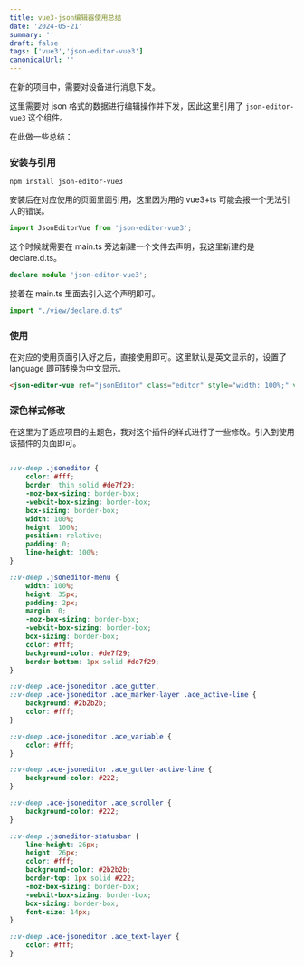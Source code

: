 ```yaml
---
title: vue3-json编辑器使用总结
date: '2024-05-21'
summary: ''
draft: false
tags: ['vue3','json-editor-vue3']
canonicalUrl: ''
---
```


在新的项目中，需要对设备进行消息下发。

这里需要对 json 格式的数据进行编辑操作并下发，因此这里引用了 `json-editor-vue3` 这个组件。

在此做一些总结：

### 安装与引用

```js-nolint
npm install json-editor-vue3
```

安装后在对应使用的页面里面引用，这里因为用的 vue3+ts 可能会报一个无法引入的错误。

```ts
import JsonEditorVue from 'json-editor-vue3';
```

这个时候就需要在 main.ts 旁边新建一个文件去声明，我这里新建的是 declare.d.ts。

```ts
declare module 'json-editor-vue3';
```

接着在 main.ts 里面去引入这个声明即可。

```ts
import "./view/declare.d.ts"
```

### 使用

在对应的使用页面引入好之后，直接使用即可。这里默认是英文显示的，设置了 language 即可转换为中文显示。

```html
<json-editor-vue ref="jsonEditor" class="editor" style="width: 100%;" v-model="form.params" language="['zh-cn']" />
```

### 深色样式修改

在这里为了适应项目的主题色，我对这个插件的样式进行了一些修改。引入到使用该插件的页面即可。

```css

::v-deep .jsoneditor {
    color: #fff;
    border: thin solid #de7f29;
    -moz-box-sizing: border-box;
    -webkit-box-sizing: border-box;
    box-sizing: border-box;
    width: 100%;
    height: 100%;
    position: relative;
    padding: 0;
    line-height: 100%;
}

::v-deep .jsoneditor-menu {
    width: 100%;
    height: 35px;
    padding: 2px;
    margin: 0;
    -moz-box-sizing: border-box;
    -webkit-box-sizing: border-box;
    box-sizing: border-box;
    color: #fff;
    background-color: #de7f29;
    border-bottom: 1px solid #de7f29;
}

::v-deep .ace-jsoneditor .ace_gutter,
::v-deep .ace-jsoneditor .ace_marker-layer .ace_active-line {
    background: #2b2b2b;
    color: #fff;
}

::v-deep .ace-jsoneditor .ace_variable {
    color: #fff;
}

::v-deep .ace-jsoneditor .ace_gutter-active-line {
    background-color: #222;
}

::v-deep .ace-jsoneditor .ace_scroller {
    background-color: #222;
}

::v-deep .jsoneditor-statusbar {
    line-height: 26px;
    height: 26px;
    color: #fff;
    background-color: #2b2b2b;
    border-top: 1px solid #222;
    -moz-box-sizing: border-box;
    -webkit-box-sizing: border-box;
    box-sizing: border-box;
    font-size: 14px;
}

::v-deep .ace-jsoneditor .ace_text-layer {
    color: #fff;
}
```